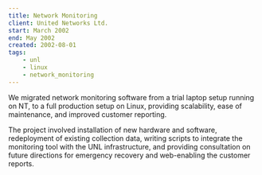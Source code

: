 ```yaml
---
title: Network Monitoring
client: United Networks Ltd.
start: March 2002
end: May 2002
created: 2002-08-01
tags:
    - unl
    - linux
    - network_monitoring
---
```


We migrated network monitoring software from a trial
laptop setup running on NT, to a full production setup on Linux, providing
scalability, ease of maintenance, and improved customer reporting.
<!--more-->

The project involved installation of new hardware and software, redeployment
of existing collection data, writing scripts to integrate the monitoring tool
with the UNL infrastructure, and providing consultation on future directions
for emergency recovery and web-enabling the customer reports.
